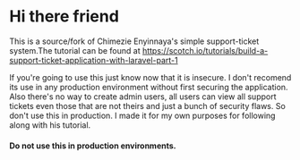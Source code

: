 # Hi there friend
This is a source/fork of Chimezie Enyinnaya's simple support-ticket system.The tutorial can be found at https://scotch.io/tutorials/build-a-support-ticket-application-with-laravel-part-1

If you're going to use this just know now that it is insecure. I don't recomend its use in any production environment without first securing the application. Also there's no way to create admin users, all users can view all support tickets even those that are not theirs and just a bunch of security flaws. So don't use this in production. I made it for my own purposes for following along with his tutorial.

#### Do not use this in production environments.
